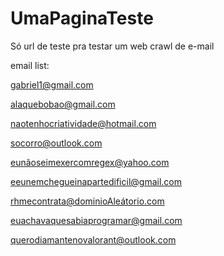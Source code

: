# UmaPaginaTeste
Só url de teste pra testar um web crawl de e-mail

email list:

gabriel1@gmail.com

alaquebobao@gmail.com

naotenhocriatividade@hotmail.com

socorro@outlook.com

eunãoseimexercomregex@yahoo.com

eeunemchegueinapartedificil@gmail.com

rhmecontrata@dominioAleátorio.com

euachavaquesabiaprogramar@gmail.com

querodiamantenovalorant@outlook.com
